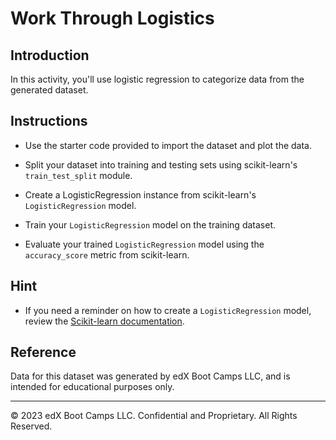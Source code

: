 # Work Through Logistics

## Introduction

In this activity, you'll use logistic regression to categorize data from the generated dataset.

## Instructions

* Use the starter code provided to import the dataset and plot the data.

* Split your dataset into training and testing sets using scikit-learn's `train_test_split` module.

* Create a LogisticRegression instance from scikit-learn's `LogisticRegression` model.

* Train your `LogisticRegression` model on the training dataset.

* Evaluate your trained `LogisticRegression` model using the `accuracy_score` metric from scikit-learn.

## Hint

* If you need a reminder on how to create a `LogisticRegression` model, review the [Scikit-learn documentation](https://scikit-learn.org/stable/modules/generated/sklearn.linear_model.LogisticRegression.html).

## Reference

Data for this dataset was generated by edX Boot Camps LLC, and is intended for educational purposes only.

---

© 2023 edX Boot Camps LLC. Confidential and Proprietary. All Rights Reserved.
